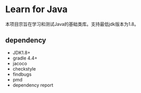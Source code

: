 Learn for Java
====


本项目宗旨在学习和测试Java的基础类库。支持最低jdk版本为1.8。


## dependency
- JDK1.8+
- gradle 4.4+
- jacoco
- checkstyle
- findbugs
- pmd
- dependency report

